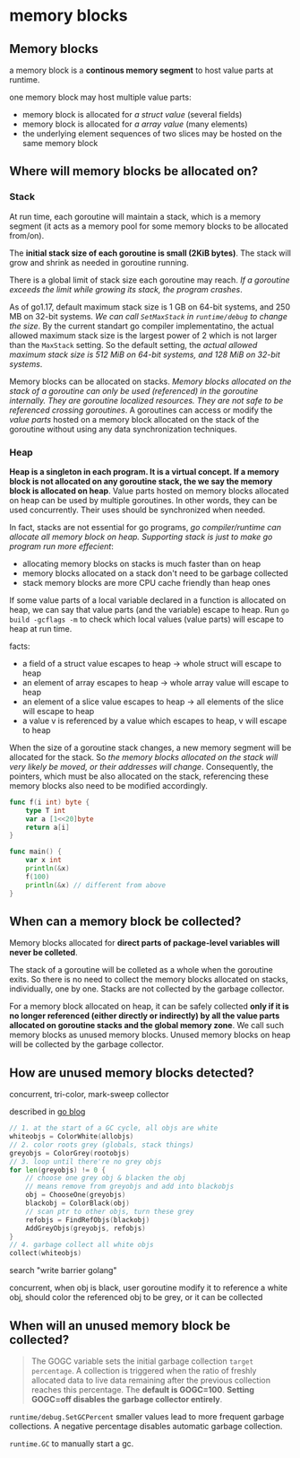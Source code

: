 # memory blocks

## Memory blocks

a memory block is a **continous memory segment** to host value parts at runtime.

one memory block may host multiple value parts:
+ memory block is allocated for *a struct value* (several fields)
+ memory block is allocated for *a array value* (many elements)
+ the underlying element sequences of two slices may be hosted on the same memory block

## Where will memory blocks be allocated on?

### Stack

At run time, each goroutine will maintain a stack, which is a memory segment (it acts as a memory pool for some memory blocks to be allocated from/on).

The **initial stack size of each goroutine is small (2KiB bytes)**. The stack will grow and shrink as needed in goroutine running.

There is a global limit of stack size each goroutine may reach. *If a goroutine exceeds the limit while growing its stack, the program crashes*. 

As of go1.17, default maximum stack size is 1 GB on 64-bit systems, and 250 MB on 32-bit systems. *We can call `SetMaxStack` in `runtime/debug` to change the size*. By the current standart go compiler implementatino, the actual allowed maximum stack size is the largest power of 2 which is not larger than the `MaxStack` setting. So the default setting, the *actual allowed maximum stack size is 512 MiB on 64-bit systems, and 128 MiB on 32-bit systems*.

Memory blocks can be allocated on stacks. *Memory blocks allocated on the stack of a goroutine can only be used (referenced) in the goroutine internally. They are goroutine localized resources. They are not safe to be referenced crossing goroutines*. A goroutines can access or modify the *value parts* hosted on a memory block allocated on the stack of the goroutine without using any data synchronization techniques.

### Heap

**Heap is a singleton in each program. It is a virtual concept. If a memory block is not allocated on any goroutine stack, the we say the memory block is allocated on heap**. Value parts hosted on memory blocks allocated on heap can be used by multiple goroutines. In other words, they can be used concurrently. Their uses should be synchronized when needed.

In fact, stacks are not essential for go programs, *go compiler/runtime can allocate all memory block on heap. Supporting stack is just to make go program run more effecient*:
+ allocating memory blocks on stacks is much faster than on heap
+ memory blocks allocated on a stack don't need to be garbage collected
+ stack memory blocks are more CPU cache friendly than heap ones

If some value parts of a local variable declared in a function is allocated on heap, we can say that value parts (and the variable) escape to heap. Run `go build -gcflags -m` to check which local values (value parts) will escape to heap at run time.

facts:
+ a field of a struct value escapes to heap -> whole struct will escape to heap
+ an element of array escapes to heap -> whole array value will escape to heap
+ an element of a slice value escapes to heap -> all elements of the slice will escape to heap
+ a value v is referenced by a value which escapes to heap, v will escape to heap

When the size of a goroutine stack changes, a new memory segment will be allocated for the stack. So *the memory blocks allocated on the stack will very likely be moved, or their addresses will change*. Consequently, the pointers, which must be also allocated on the stack, referencing these memory blocks also need to be modified accordingly.

```go
func f(i int) byte {
    type T int
    var a [1<<20]byte
    return a[i]
}

func main() {
    var x int
    println(&x)
    f(100)
    println(&x) // different from above
}
```

## When can a memory block be collected?

Memory blocks allocated for **direct parts of package-level variables will never be colleted**.

The stack of a goroutine will be colleted as a whole when the goroutine exits. So there is no need to collect the memory blocks allocated on stacks, individually, one by one. Stacks are not collected by the garbage collector.

For a memory block allocated on heap, it can be safely collected **only if it is no longer referenced (either directly or indirectly) by all the value parts allocated on goroutine stacks and the global memory zone**. We call such memory blocks as unused memory blocks. Unused memory blocks on heap will be collected by the garbage collector.

## How are unused memory blocks detected?

concurrent, tri-color, mark-sweep collector

described in [go blog](https://go.dev/blog/go15gc#the-embellishment)

```go
// 1. at the start of a GC cycle, all objs are white
whiteobjs = ColorWhite(allobjs)
// 2. color roots grey (globals, stack things)
greyobjs = ColorGrey(rootobjs)
// 3. loop until there're no grey objs
for len(greyobjs) != 0 {
    // choose one grey obj & blacken the obj
    // means remove from greyobjs and add into blackobjs
    obj = ChooseOne(greyobjs)
    blackobj = ColorBlack(obj)
    // scan ptr to other objs, turn these grey
    refobjs = FindRefObjs(blackobj)
    AddGreyObjs(greyobjs, refobjs)
}
// 4. garbage collect all white objs
collect(whiteobjs)
```

search "write barrier golang"

concurrent, when obj is black, user goroutine modify it to reference a white obj, should color the referenced obj to be grey, or it can be collected


## When will an unused memory block be collected?

>  The GOGC variable sets the initial garbage collection `target percentage`. A collection is triggered when the ratio of freshly allocated data to live data remaining after the previous collection reaches this percentage. The **default is GOGC=100**. **Setting GOGC=off disables the garbage collector entirely**.

`runtime/debug.SetGCPercent` smaller values lead to more frequent garbage collections. A negative percentage disables automatic garbage collection.

`runtime.GC` to manually start a gc.
